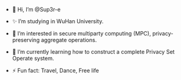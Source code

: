 - 👋 Hi, I’m @Sup3r-e

- ✨ I’m studying in WuHan University.
  
- 👀 I’m interested in secure multiparty computing (MPC), privacy-preserving aggregate operations.
  
- 🌱 I’m currently learning how to construct a complete Privacy Set Operate system.
  
- ⚡ Fun fact: Travel, Dance, Free life

<!---
Sup3r-e/Sup3r-e is a ✨ special ✨ repository because its `README.md` (this file) appears on your GitHub profile.
You can click the Preview link to take a look at your changes.
--->
